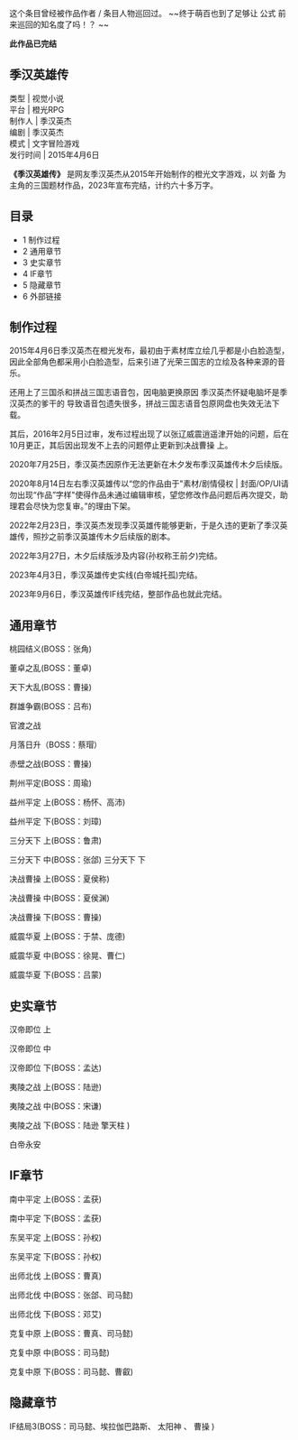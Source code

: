 这个条目曾经被作品作者 / 条目人物巡回过。 ~~终于萌百也到了足够让 公式  前来巡回的知名度了吗！？ ~~

**此作品已完结**

季汉英雄传  
---  
类型  |  视觉小说   
平台  |  橙光RPG   
制作人  |  季汉英杰   
编剧  |  季汉英杰   
模式  |  文字冒险游戏   
发行时间  |  2015年4月6日   
  
**《季汉英雄传》** 是网友季汉英杰从2015年开始制作的橙光文字游戏，以  刘备  为主角的三国题材作品，2023年宣布完结，计约六十多万字。

##  目录

  * 1  制作过程 
  * 2  通用章节 
  * 3  史实章节 
  * 4  IF章节 
  * 5  隐藏章节 
  * 6  外部链接 

##  制作过程

2015年4月6日季汉英杰在橙光发布，最初由于素材库立绘几乎都是小白脸造型，因此全部角色都采用小白脸造型，后来引进了光荣三国志的立绘及各种来源的音乐。

还用上了三国杀和拼战三国志语音包，因电脑更换原因  季汉英杰怀疑电脑坏是季汉英杰的爹干的  导致语音包遗失很多，拼战三国志语音包原网盘也失效无法下载。

其后，2016年2月5日过审，发布过程出现了以张辽威震逍遥津开始的问题，后在10月更正，其后因出现发不上去的问题停止更新到决战曹操 上。

2020年7月25日，季汉英杰因原作无法更新在木夕发布季汉英雄传木夕后续版。

2020年8月14日左右季汉英雄传以“您的作品由于"素材/剧情侵权 | 封面/OP/UI请勿出现“作品”字样"使得作品未通过编辑审核，望您修改作品问题后再次提交，助理君会尽快为您复审。”的理由下架。 

2022年2月23日，季汉英杰发现季汉英雄传能够更新，于是久违的更新了季汉英雄传，照抄之前季汉英雄传木夕后续版的剧本。

2022年3月27日，木夕后续版涉及内容(孙权称王前夕)完结。

2023年4月3日，季汉英雄传史实线(白帝城托孤)完结。

2023年9月6日，季汉英雄传IF线完结，整部作品也就此完结。

##  通用章节

桃园结义(BOSS：张角)

董卓之乱(BOSS：董卓)

天下大乱(BOSS：曹操)

群雄争霸(BOSS：吕布)

官渡之战

月落日升（BOSS：蔡瑁）

赤壁之战(BOSS：曹操)

荆州平定(BOSS：周瑜)

益州平定 上(BOSS：杨怀、高沛)

益州平定 下(BOSS：刘璋)

三分天下 上(BOSS：鲁肃)

三分天下 中(BOSS：张郃) 三分天下 下

决战曹操 上(BOSS：夏侯称)

决战曹操 中(BOSS：夏侯渊)

决战曹操 下(BOSS：曹操)

威震华夏 上(BOSS：于禁、庞德)

威震华夏 中(BOSS：徐晃、曹仁)

威震华夏 下(BOSS：吕蒙)

##  史实章节

汉帝即位 上

汉帝即位 中

汉帝即位 下(BOSS：孟达)

夷陵之战 上(BOSS：陆逊)

夷陵之战 中(BOSS：宋谦)

夷陵之战 下(BOSS：陆逊  擎天柱  )

白帝永安

##  IF章节

南中平定 上(BOSS：孟获)

南中平定 下(BOSS：孟获)

东吴平定 上(BOSS：孙权)

东吴平定 下(BOSS：孙权)

出师北伐 上(BOSS：曹真)

出师北伐 中(BOSS：张郃、司马懿)

出师北伐 下(BOSS：邓艾)

克复中原 上(BOSS：曹真、司马懿)

克复中原 中(BOSS：司马懿)

克复中原 下(BOSS：司马懿、曹叡)

##  隐藏章节

IF结局3(BOSS：司马懿、埃拉伽巴路斯、  太阳神  、  曹操  )
